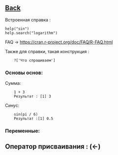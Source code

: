 ## [Back](https://github.com/ifanzilka/Statistic_for_R/blob/main/Module%201:%20basic%20structures%20and%20concepts/readme.md)
Встроенная справка :

    help("sin")
    help.search("logarithm")

FAQ -> https://cran.r-project.org/doc/FAQ/R-FAQ.html 

Также для справки, такая конструкция :

        ?['Что спрашиваем']

### Основы основ:
Сумма:
        
        1 + 3
        Результат : [1] 3
        
Синус:

        sin(pi / 6)
        Результат :[1] 0.5
        
### Переменные:
 ## Оператор присваивания : (<-)
 
        
